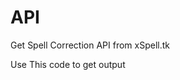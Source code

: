 API
===

Get Spell Correction API from xSpell.tk

Use This code to get output


<?

$xt = "Token Issued By xSpell";

$xs = "Word Or Sentence To Check Spelling";

$xu = "http://xspell.tk";

$xp = "api=spell&token=$xt&check=$xs";

$x = curl_init();

curl_setopt($x,CURLOPT_POST,1);

curl_setopt($x,CURLOPT_POSTFIELDS,$xp);

curl_setopt($x,CURLOPT_URL,$xu);

curl_setopt($x,CURLOPT_RETURNTRANSFER,1);

$output = curl_exec($x);

?>
